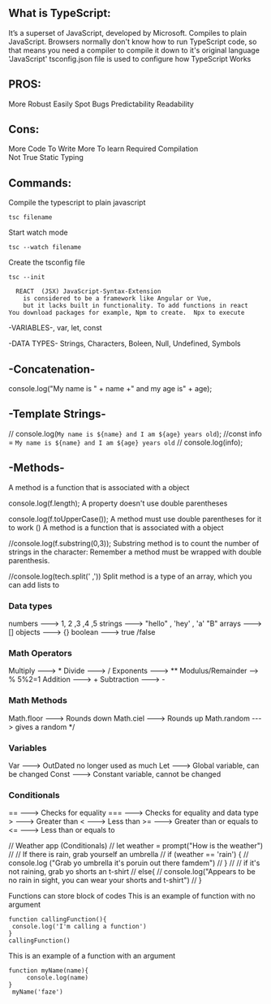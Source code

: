 <h2> What is TypeScript: </h2>
It’s a superset of JavaScript, developed by Microsoft.
Compiles to plain JavaScript.
Browsers normally don't know how to run TypeScript code,  so that means you need a compiler to compile it down to it's original language 'JavaScript'
tsconfig.json file is used to configure how TypeScript Works

PROS:
------
More Robust 
Easily Spot Bugs
Predictability 
Readability

Cons:
-----
More Code To Write
More To learn 
Required Compilation 	
Not True Static Typing



Commands:
--------

Compile the typescript to plain javascript
```
tsc filename  
```

Start watch mode
```
tsc --watch filename 
```

Create the tsconfig file
```
tsc --init 	
```

      REACT  (JSX) JavaScript-Syntax-Extension 
		is considered to be a framework like Angular or Vue, 
		but it lacks built in functionality. To add functions in react
	You download packages for example, Npm to create.  Npx to execute

	
		
-VARIABLES-, var,  let,  const 



-DATA TYPES- Strings, Characters, Boleen, Null, Undefined, Symbols




-Concatenation-
---------------------
console.log("My name is " + name +" and my age is" + age);


-Template Strings-
-----------------------
// console.log(`My name is ${name} and I am ${age} years old`);
//const info = `My name is ${name} and I am ${age} years old`
// console.log(info);





-Methods-
------------------------------------------------------------------------
A method is a function that is associated with a object

console.log(f.length); 
A property doesn't use double parentheses 

console.log(f.toUpperCase());
A method must use double parentheses for it to work () A method is a function that is associated with a object

//console.log(f.substring(0,3));
Substring method is to count the number of strings in the character: Remember a method must be wrapped with double parenthesis.

//console.log(tech.split(' ,')) 
Split method is a type of an array, which you can add lists to




<h3> Data types </h3> 
numbers ---> 1, 2 ,3 ,4 ,5
strings ---> "hello" , 'hey' , 'a' "B"
arrays --->  []
objects ---> {}
boolean ---> true /false


<h3> Math Operators </h3>
Multiply --->  *
Divide --->  /
Exponents --->  **
Modulus/Remainder -->  %  5%2=1
Addition --->  +
Subtraction --->  -



<h3> Math Methods </h3>
Math.floor ---> Rounds down
Math.ciel --->  Rounds up
Math.random ---> gives a random
*/


<h3> Variables </h3>
Var ---> OutDated no longer used as much
Let ---> Global variable, can be changed
Const ---> Constant variable, cannot be changed



<h3>  Conditionals </h3>
== ---> Checks for equality
=== ---> Checks for equality and data type
> ---> Greater than
< ---> Less than
>= ---> Greater than or equals to
<= ---> Less than or equals to

// Weather app   (Conditionals)
// let weather = prompt("How is the weather")
// // If there is rain, grab yourself an umbrella
// if (weather == 'rain') {
//     console.log ("Grab yo umbrella it's poruin out there famdem")
// }
// // if it's not raining, grab yo shorts an t-shirt
// else{
//     console.log("Appears to be no rain in sight, you can wear your shorts and t-shirt")
// }


Functions can store block of codes
This is an example of function with no argument

```
function callingFunction(){
 console.log('I'm calling a function')
}
callingFunction()

```


This is an example of a function with an argument
```
function myName(name){
     console.log(name)
}
 myName('faze')

```

